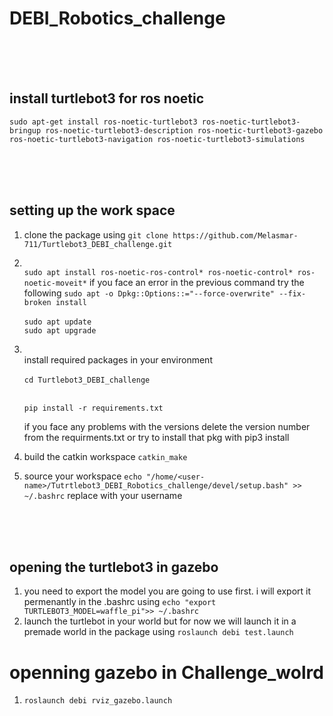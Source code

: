 # DEBI_Robotics_challenge

<br/>
<br/>
<br/>


## install turtlebot3 for ros noetic 
`sudo apt-get install ros-noetic-turtlebot3 ros-noetic-turtlebot3-bringup ros-noetic-turtlebot3-description ros-noetic-turtlebot3-gazebo ros-noetic-turtlebot3-navigation ros-noetic-turtlebot3-simulations`


<br/>
<br/>
<br/>


## setting up the work space

1) clone the package using 
`git clone https://github.com/Melasmar-711/Turtlebot3_DEBI_challenge.git`

2) <br/>`sudo apt install ros-noetic-ros-control* ros-noetic-control* ros-noetic-moveit*`
   if you face an error in the previous command try the following 
   `sudo apt -o Dpkg::Options::="--force-overwrite" --fix-broken install`<br/>
   <br>`sudo apt update`<br/>
   `sudo apt upgrade`<br/>




3) <br>install required packages in your environment<br/> <br>`cd Turtlebot3_DEBI_challenge`<br/>

   <br>`pip install -r requirements.txt`<br/>

   if you face any problems with the versions delete the version number from the requirments.txt or try to install that pkg with pip3 install


4) build the catkin workspace `catkin_make`

5) source your workspace `echo "/home/<user-name>/Tutrtlebot3_DEBI_Robotics_challenge/devel/setup.bash" >> ~/.bashrc` replace <user-name> with your username

<br/>
<br/>
<br/>



## opening the turtlebot3 in gazebo

1) you need to export the model you are going to use first. i will export it permenantly in the .bashrc using `echo "export TURTLEBOT3_MODEL=waffle_pi">> ~/.bashrc`
2) launch the turtlebot in your world but for now we will launch it in a premade world in the package using `roslaunch debi test.launch`

# openning gazebo in Challenge_wolrd
1) `roslaunch debi rviz_gazebo.launch`


